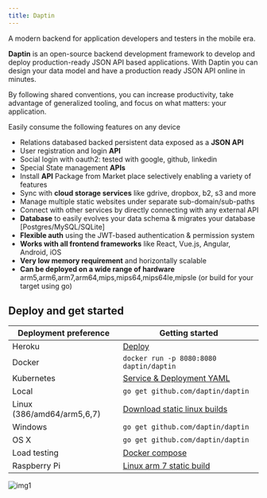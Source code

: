 ```yaml
---
title: Daptin
---
```

<script type="text/javascript">(function(w,s){var e=document.createElement("script");e.type="text/javascript";e.async=true;e.src="https://cdn.pagesense.io/js/webally/f2527eebee974243853bcd47b32631f4.js";var x=document.getElementsByTagName("script")[0];x.parentNode.insertBefore(e,x);})(window,"script");</script>

A modern backend for application developers and testers in the mobile era.

**Daptin** is an open-source backend development framework to develop and deploy production-ready JSON API based applications. With Daptin you can design your data model and have a production ready JSON API online in minutes.

By following shared conventions, you can increase productivity, take advantage of generalized tooling, and focus on what matters: your application.

Easily consume the following features on any device

- Relations databased backed persistent data exposed as a **JSON API**
- User registration and login **API**
- Social login with oauth2: tested with google, github, linkedin
- Special State management **APIs**
- Install **API** Package from Market place selectively enabling a variety of features
- Sync with **cloud storage services** like gdrive, dropbox, b2, s3 and more
- Manage multiple static websites under separate sub-domain/sub-paths
- Connect with other services by directly connecting with any external API
- **Database** to easily evolves your data schema & migrates your database [Postgres/MySQL/SQLite]
- **Flexible auth** using the JWT-based authentication & permission system
- **Works with all frontend frameworks** like React, Vue.js, Angular, Android, iOS
- **Very low memory requirement** and horizontally scalable
- **Can be deployed on a wide range of hardware** arm5,arm6,arm7,arm64,mips,mips64,mips64le,mipsle (or build for your target using go)

## Deploy and get started


| Deployment preference	       |  Getting started                                                                   |
|------------------------------|------------------------------------------------------------------------------------|
| Heroku	                   | [Deploy](https://heroku.com/deploy?template=https://github.com/daptin/daptin)      |
| Docker	                   | `docker run -p 8080:8080 daptin/daptin`                                            |
| Kubernetes	               | [Service & Deployment YAML](https://docs.dapt.in/setting-up/settingup/#kubernetes) |
| Local	                       | `go get github.com/daptin/daptin`                                                  |
| Linux (386/amd64/arm5,6,7)   | [Download static linux builds](https://github.com/daptin/daptin/releases)          |
| Windows	                   | `go get github.com/daptin/daptin`                                                  |
| OS X	                       | `go get github.com/daptin/daptin`                                                  |
| Load testing	               | [Docker compose](https://docs.dapt.in/setting-up/settingup/#docker-compose)        |
| Raspberry Pi	               | [Linux arm 7 static build](https://github.com/daptin/daptin/releases)              |

![img1](https://raw.githubusercontent.com/daptin/daptin/master/docs_markdown/docs/gifs/signup_and_signin.gif)

